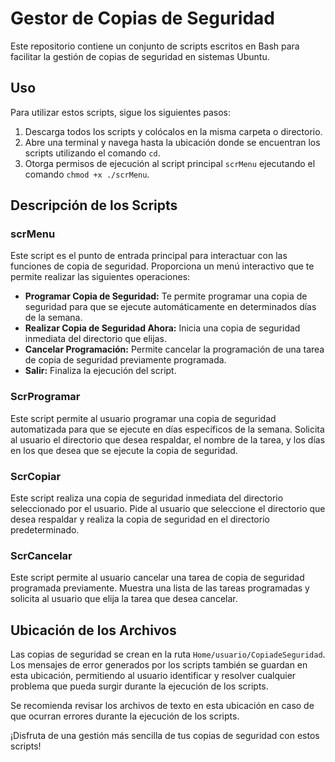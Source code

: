 # Gestor de Copias de Seguridad

Este repositorio contiene un conjunto de scripts escritos en Bash para facilitar la gestión de copias de seguridad en sistemas Ubuntu.

## Uso

Para utilizar estos scripts, sigue los siguientes pasos:

1. Descarga todos los scripts y colócalos en la misma carpeta o directorio.
2. Abre una terminal y navega hasta la ubicación donde se encuentran los scripts utilizando el comando `cd`.
3. Otorga permisos de ejecución al script principal `scrMenu` ejecutando el comando `chmod +x ./scrMenu`.

## Descripción de los Scripts

### scrMenu

Este script es el punto de entrada principal para interactuar con las funciones de copia de seguridad. Proporciona un menú interactivo que te permite realizar las siguientes operaciones:

- **Programar Copia de Seguridad:** Te permite programar una copia de seguridad para que se ejecute automáticamente en determinados días de la semana.
- **Realizar Copia de Seguridad Ahora:** Inicia una copia de seguridad inmediata del directorio que elijas.
- **Cancelar Programación:** Permite cancelar la programación de una tarea de copia de seguridad previamente programada.
- **Salir:** Finaliza la ejecución del script.

### ScrProgramar

Este script permite al usuario programar una copia de seguridad automatizada para que se ejecute en días específicos de la semana. Solicita al usuario el directorio que desea respaldar, el nombre de la tarea, y los días en los que desea que se ejecute la copia de seguridad.

### ScrCopiar

Este script realiza una copia de seguridad inmediata del directorio seleccionado por el usuario. Pide al usuario que seleccione el directorio que desea respaldar y realiza la copia de seguridad en el directorio predeterminado.

### ScrCancelar

Este script permite al usuario cancelar una tarea de copia de seguridad programada previamente. Muestra una lista de las tareas programadas y solicita al usuario que elija la tarea que desea cancelar.

## Ubicación de los Archivos

Las copias de seguridad se crean en la ruta `Home/usuario/CopiadeSeguridad`. Los mensajes de error generados por los scripts también se guardan en esta ubicación, permitiendo al usuario identificar y resolver cualquier problema que pueda surgir durante la ejecución de los scripts.

Se recomienda revisar los archivos de texto en esta ubicación en caso de que ocurran errores durante la ejecución de los scripts.

¡Disfruta de una gestión más sencilla de tus copias de seguridad con estos scripts!
